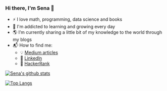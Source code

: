 ### Hi there, I'm Sena 👋

- ⚡ I love math, programming, data science and books
- 🌱 I'm addicted to learning and growing every day
- 🌎 I’m currently sharing a little bit of my knowledge to the world through my blogs
- 📬 How to find me:
     - 💡 [Medium articles](https://medium.com/@1.senaozcan)
     - 🏢 [Linkedln](https://linkedin.com/in/senaozcn)
     - 💚 [HackerRank](https://www.hackerrank.com/sena_ozcn)

[![Sena's github stats](https://github-readme-stats.vercel.app/api?username=SenaOzcn&count_private=true&show_icons=true&theme=radical&hide_rank=false)](https://github.com/anuraghazra/github-readme-stats)

[![Top Langs](https://github-readme-stats.vercel.app/api/top-langs/?username=SenaOzcn)](https://github.com/anuraghazra/github-readme-stats)


